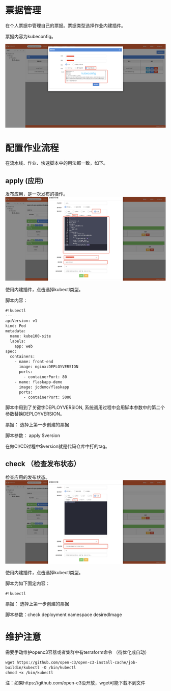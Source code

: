 # 票据管理

在个人票据中管理自己的票据。票据类型选择作业内建插件。

票据内容为kubeconfig。

![票据管理](/kubectl/images/管理票据.png)


# 配置作业流程

在流水线、作业、快速脚本中的用法都一致，如下。

## apply (应用)

发布应用，是一次发布的操作。
![kubectl-apply](/kubectl/images/kubectl-apply.png)

使用内建插件，点击选择kubectl类型。

脚本内容：

```
#!kubectl
---
apiVersion: v1
kind: Pod
metadata:
  name: kube100-site
  labels:
    app: web
spec:
  containers:
    - name: front-end
      image: nginx:DEPLOYVERSION
      ports:
        - containerPort: 80
    - name: flaskapp-demo
      image: jcdemo/flaskapp
      ports:
        - containerPort: 5000
```

脚本中用到了关键字DEPLOYVERSION, 系统调用过程中会用脚本参数中的第二个参数替换DEPLOYVERSION。

票据： 选择上第一步创建的票据

脚本参数： apply $version

在做CI/CD过程中$version就是代码仓库中打的tag。

## check （检查发布状态）

检查应用的发布状态。
![kubectl-check](/kubectl/images/kubectl-check.png)

使用内建插件，点击选择kubectl类型。

脚本为如下固定内容：
```
#!kubectl
```

票据： 选择上第一步创建的票据

脚本参数：check deployment namespace desiredImage

# 维护注意

需要手动维护openc3容器或者集群中有terraform命令 （待优化成自动）
```
wget https://github.com/open-c3/open-c3-install-cache/job-buildin/kubectl -O /bin/kubectl
chmod +x /bin/kubectl
```

注：如果https://github.com/open-c3没开放，wget可能下载不到文件